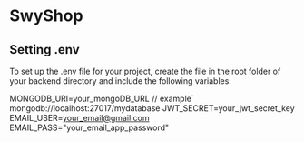 # SwyShop

## Setting .env

To set up the .env file for your project, create the file in the root folder of your backend directory and include the following variables:

MONGODB_URI=your_mongoDB_URL   // example` mongodb://localhost:27017/mydatabase
JWT_SECRET=your_jwt_secret_key
EMAIL_USER=your_email@gmail.com
EMAIL_PASS="your_email_app_password"
